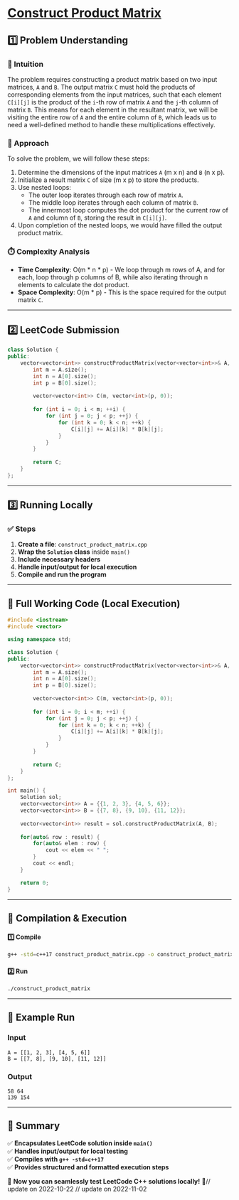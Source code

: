# **[Construct Product Matrix](https://leetcode.com/problems/construct-product-matrix/description/)**  

## **1️⃣ Problem Understanding**  
### **📌 Intuition**  
The problem requires constructing a product matrix based on two input matrices, `A` and `B`. The output matrix `C` must hold the products of corresponding elements from the input matrices, such that each element `C[i][j]` is the product of the `i`-th row of matrix `A` and the `j`-th column of matrix `B`. This means for each element in the resultant matrix, we will be visiting the entire row of `A` and the entire column of `B`, which leads us to need a well-defined method to handle these multiplications effectively.

### **🚀 Approach**  
To solve the problem, we will follow these steps:
1. Determine the dimensions of the input matrices `A` (m x n) and `B` (n x p).
2. Initialize a result matrix `C` of size (m x p) to store the products.
3. Use nested loops: 
   - The outer loop iterates through each row of matrix `A`.
   - The middle loop iterates through each column of matrix `B`.
   - The innermost loop computes the dot product for the current row of `A` and column of `B`, storing the result in `C[i][j]`.
4. Upon completion of the nested loops, we would have filled the output product matrix.

### **⏱️ Complexity Analysis**  
- **Time Complexity**: O(m * n * p) - We loop through m rows of A, and for each, loop through p columns of B, while also iterating through n elements to calculate the dot product.
- **Space Complexity**: O(m * p) - This is the space required for the output matrix `C`.

---  

## **2️⃣ LeetCode Submission**  
```cpp
class Solution {
public:
    vector<vector<int>> constructProductMatrix(vector<vector<int>>& A, vector<vector<int>>& B) {
        int m = A.size();
        int n = A[0].size();
        int p = B[0].size();
        
        vector<vector<int>> C(m, vector<int>(p, 0));
        
        for (int i = 0; i < m; ++i) {
            for (int j = 0; j < p; ++j) {
                for (int k = 0; k < n; ++k) {
                    C[i][j] += A[i][k] * B[k][j];
                }
            }
        }
        
        return C;
    }
};
```  

---  

## **3️⃣ Running Locally**  
### **✅ Steps**  
1. **Create a file**: `construct_product_matrix.cpp`  
2. **Wrap the `Solution` class** inside `main()`  
3. **Include necessary headers**  
4. **Handle input/output for local execution**  
5. **Compile and run the program**  

---  

## **📝 Full Working Code (Local Execution)**  
```cpp
#include <iostream>
#include <vector>

using namespace std;

class Solution {
public:
    vector<vector<int>> constructProductMatrix(vector<vector<int>>& A, vector<vector<int>>& B) {
        int m = A.size();
        int n = A[0].size();
        int p = B[0].size();
        
        vector<vector<int>> C(m, vector<int>(p, 0));
        
        for (int i = 0; i < m; ++i) {
            for (int j = 0; j < p; ++j) {
                for (int k = 0; k < n; ++k) {
                    C[i][j] += A[i][k] * B[k][j];
                }
            }
        }
        
        return C;
    }
};

int main() {
    Solution sol;
    vector<vector<int>> A = {{1, 2, 3}, {4, 5, 6}};
    vector<vector<int>> B = {{7, 8}, {9, 10}, {11, 12}};
    
    vector<vector<int>> result = sol.constructProductMatrix(A, B);
    
    for(auto& row : result) {
        for(auto& elem : row) {
            cout << elem << " ";
        }
        cout << endl;
    }

    return 0;
}
```  

---  

## **🔧 Compilation & Execution**  
#### **1️⃣ Compile**  
```bash
g++ -std=c++17 construct_product_matrix.cpp -o construct_product_matrix
```  

#### **2️⃣ Run**  
```bash
./construct_product_matrix
```  

---  

## **🎯 Example Run**  
### **Input**  
```
A = [[1, 2, 3], [4, 5, 6]]
B = [[7, 8], [9, 10], [11, 12]]
```  
### **Output**  
```
58 64 
139 154 
```  

---  

## **📌 Summary**  
✅ **Encapsulates LeetCode solution inside `main()`**  
✅ **Handles input/output for local testing**  
✅ **Compiles with `g++ -std=c++17`**  
✅ **Provides structured and formatted execution steps**  

🚀 **Now you can seamlessly test LeetCode C++ solutions locally!** 🚀// update on 2022-10-22
// update on 2022-11-02

